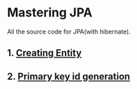 # Mastering JPA

All the source code for JPA(with hibernate).

## 1. [Creating Entity](https://github.com/eMahtab/mastering-jpa/tree/main/creating-entity) 

## 2. [Primary key id generation](https://github.com/eMahtab/mastering-jpa/tree/main/id-generation) 
